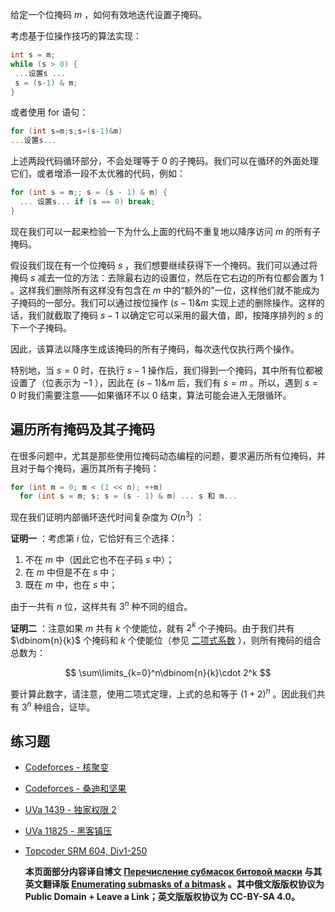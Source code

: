 给定一个位掩码 $m$ ，如何有效地迭代设置子掩码。

考虑基于位操作技巧的算法实现：

```c
int s = m;
while (s > 0) {
 ...设置s ...
 s = (s-1) & m;
}
```

或者使用 for 语句：

```c
for (int s=m;s;s=(s-1)&m)
...设置s...
```

上述两段代码循环部分，不会处理等于 $0$ 的子掩码。我们可以在循环的外面处理它们，或者增添一段不太优雅的代码，例如：

```c++
for (int s = m;; s = (s - 1) & m) {
  ... 设置s... if (s == 0) break;
}
```

现在我们可以一起来检验一下为什么上面的代码不重复地以降序访问 $m$ 的所有子掩码。

假设我们现在有一个位掩码 $s$ ，我们想要继续获得下一个掩码。我们可以通过将掩码 $s$ 减去一位的方法：去除最右边的设置位，然后在它右边的所有位都会置为 $1$ 。这样我们删除所有这样没有包含在 $m$ 中的“额外的”一位，这样他们就不能成为子掩码的一部分。我们可以通过按位操作 $(s-1)\&m$ 实现上述的删除操作。这样的话，我们就截取了掩码 $s-1$ 以确定它可以采用的最大值，即，按降序排列的 $s$ 的下一个子掩码。

因此，该算法以降序生成该掩码的所有子掩码，每次迭代仅执行两个操作。

特别地，当 $s=0$ 时，在执行 $s-1$ 操作后，我们得到一个掩码，其中所有位都被设置了（位表示为 $-1$ ），因此在 $(s-1) \& m$ 后，我们有 $s=m$ 。所以，遇到 $s=0$ 时我们需要注意——如果循环不以 $0$ 结束，算法可能会进入无限循环。

## 遍历所有掩码及其子掩码

在很多问题中，尤其是那些使用位掩码动态编程的问题，要求遍历所有位掩码，并且对于每个掩码，遍历其所有子掩码：

```c++
for (int m = 0; m < (1 << n); ++m)
  for (int s = m; s; s = (s - 1) & m) ... s 和 m...
```

现在我们证明内部循环迭代时间复杂度为 $O(n^3)$ ：

 **证明一** ：考虑第 $i$ 位，它恰好有三个选择：

1. 不在 $m$ 中（因此它也不在子码 $s$ 中）；
2. 在 $m$ 中但是不在 $s$ 中；
3. 既在 $m$ 中，也在 $s$ 中；

由于一共有 $n$ 位，这样共有 $3^n$ 种不同的组合。

 **证明二** ：注意如果 $m$ 共有 $k$ 个使能位，就有 $2^k$ 个子掩码。由于我们共有 $\dbinom{n}{k}$ 个掩码和 $k$ 个使能位（参见 [二项式系数](https://cp-algorithms.com/combinatorics/binomial-coefficients.html) ），则所有掩码的组合总数为：

$$
\sum\limits_{k=0}^n\dbinom{n}{k}\cdot 2^k
$$

要计算此数字，请注意，使用二项式定理，上式的总和等于 $(1+2)^n$ 。因此我们共有 $3^n$ 种组合，证毕。

## 练习题

-  [Codeforces - 核聚变](http://codeforces.com/problemset/problem/71/E) 
-  [Codeforces - 桑迪和坚果](http://codeforces.com/problemset/problem/599/E) 
-  [UVa 1439 - 独家权限 2](https://uva.onlinejudge.org/index.php?option=com_onlinejudge&Itemid=8&page=show_problem&problem=4185) 
-  [UVa 11825 - 黑客镇压](https://uva.onlinejudge.org/index.php?option=com_onlinejudge&Itemid=8&page=show_problem&problem=2925) 
-  [Topcoder SRM 604, Div1-250](https://community.topcoder.com/stat?c=problem_statement&pm=12917&rd=15837) 

     **本页面部分内容译自博文 [Перечисление субмасок битовой маски](https://github.com/e-maxx-eng/e-maxx-eng/blob/7392f2243b7861f68c8000b48e6bdb19c5041df8/src/algebra/all-submasks.md) 与其英文翻译版 [Enumerating submasks of a bitmask](https://cp-algorithms.com/algebra/all-submasks.html) 。其中俄文版版权协议为 Public Domain + Leave a Link；英文版版权协议为 CC-BY-SA 4.0。** 
